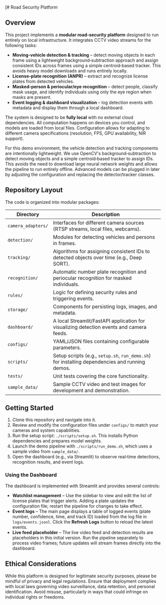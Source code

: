 [# Road Security Platform

## Overview

This project implements a **modular road‑security platform** designed to run entirely on local infrastructure. It integrates CCTV video streams for the following tasks:

* **Moving‑vehicle detection & tracking** – detect moving objects in each frame using a lightweight background‑subtraction approach and assign consistent IDs across frames using a simple centroid‑based tracker. This avoids heavy model downloads and runs entirely locally.
* **License‑plate recognition (ANPR)** – extract and recognize license plates from detected vehicles.
* **Masked‑person & periocular/eye recognition** – detect people, classify mask usage, and identify individuals using only the eye region when masks are present.
* **Event logging & dashboard visualization** – log detection events with metadata and display them through a local dashboard.

The system is designed to be **fully local** with no external cloud dependencies. All computation happens on devices you control, and models are loaded from local files. Configuration allows for adapting to different camera specifications (resolution, FPS, GPU availability, NIR support).

For this demo environment, the vehicle detection and tracking components are intentionally lightweight. We use OpenCV's background‑subtraction to detect moving objects and a simple centroid‑based tracker to assign IDs. This avoids the need to download large neural network weights and allows the pipeline to run entirely offline. Advanced models can be plugged in later by adjusting the configuration and replacing the detector/tracker classes.

## Repository Layout

The code is organized into modular packages:

| Directory          | Description                                                                                   |
|--------------------|-----------------------------------------------------------------------------------------------|
| `camera_adapters/` | Interfaces for different camera sources (RTSP streams, local files, webcams).                 |
| `detection/`       | Modules for detecting vehicles and persons in frames.                                         |
| `tracking/`        | Algorithms for assigning consistent IDs to detected objects over time (e.g., Deep SORT).      |
| `recognition/`     | Automatic number plate recognition and periocular recognition for masked individuals.         |
| `rules/`           | Logic for defining security rules and triggering events.                                      |
| `storage/`         | Components for persisting logs, images, and metadata.                                         |
| `dashboard/`       | A local Streamlit/FastAPI application for visualizing detection events and camera feeds.      |
| `configs/`         | YAML/JSON files containing configurable parameters.                                           |
| `scripts/`         | Setup scripts (e.g., `setup.sh`, `run_demo.sh`) for installing dependencies and running demos. |
| `tests/`           | Unit tests covering the core functionality.                                                   |
| `sample_data/`     | Sample CCTV video and test images for development and demonstration.                          |

## Getting Started

1. Clone this repository and navigate into it.
2. Review and modify the configuration files under `configs/` to match your cameras and system capabilities.
3. Run the setup script: `./scripts/setup.sh`. This installs Python dependencies and prepares model weights.
4. Launch the demo pipeline with `./scripts/run_demo.sh`, which uses a sample video from `sample_data/`.
5. Open the dashboard (e.g., via Streamlit) to observe real‑time detections, recognition results, and event logs.

### Using the Dashboard

The dashboard is implemented with Streamlit and provides several controls:

* **Watchlist management** – Use the sidebar to view and edit the list of license plates that trigger alerts. Adding a plate updates the configuration file; restart the pipeline for changes to take effect.
* **Event logs** – The main page displays a table of logged events (plate number, confidence, time, and track ID) loaded from the log file in `logs/events.jsonl`. Click the **Refresh Logs** button to reload the latest events.
* **Live feed placeholder** – The live video feed and detection results are placeholders in this initial version. Run the pipeline separately to process video frames; future updates will stream frames directly into the dashboard.

## Ethical Considerations

While this platform is designed for legitimate security purposes, please be mindful of privacy and legal regulations. Ensure that deployment complies with local laws governing video surveillance, data retention, and personal identification. Avoid misuse, particularly in ways that could infringe on individual rights or freedoms.
